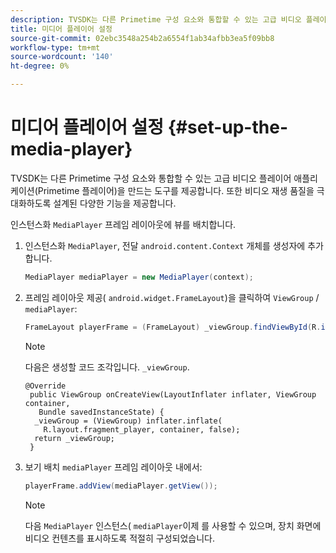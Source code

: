 ```yaml
---
description: TVSDK는 다른 Primetime 구성 요소와 통합할 수 있는 고급 비디오 플레이어 애플리케이션(Primetime 플레이어)을 만드는 도구를 제공합니다. 또한 비디오 재생 품질을 극대화하도록 설계된 다양한 기능을 제공합니다.
title: 미디어 플레이어 설정
source-git-commit: 02ebc3548a254b2a6554f1ab34afbb3ea5f09bb8
workflow-type: tm+mt
source-wordcount: '140'
ht-degree: 0%

---
```


# 미디어 플레이어 설정 {#set-up-the-media-player}

TVSDK는 다른 Primetime 구성 요소와 통합할 수 있는 고급 비디오 플레이어 애플리케이션(Primetime 플레이어)을 만드는 도구를 제공합니다. 또한 비디오 재생 품질을 극대화하도록 설계된 다양한 기능을 제공합니다.

<!--<a id="section_1FE83A68DE624F20B52C0959851F5699"></a>-->

인스턴스화 `MediaPlayer` 프레임 레이아웃에 뷰를 배치합니다.

1. 인스턴스화 `MediaPlayer`, 전달 `android.content.Context` 개체를 생성자에 추가합니다.

   ```java
   MediaPlayer mediaPlayer = new MediaPlayer(context);
   ```

1. 프레임 레이아웃 제공( `android.widget.FrameLayout`)을 클릭하여 `ViewGroup` / `mediaPlayer`:

   ```java
   FrameLayout playerFrame = (FrameLayout) _viewGroup.findViewById(R.id.playerFrame);
   ```

   >[!NOTE]
   >
   >다음은 생성할 코드 조각입니다. `_viewGroup`.

   ```
   @Override 
    public ViewGroup onCreateView(LayoutInflater inflater, ViewGroup container, 
      Bundle savedInstanceState) { 
     _viewGroup = (ViewGroup) inflater.inflate( 
       R.layout.fragment_player, container, false); 
     return _viewGroup; 
    }
   ```

1. 보기 배치 `mediaPlayer` 프레임 레이아웃 내에서:

   ```java
   playerFrame.addView(mediaPlayer.getView());
   ```

   >[!NOTE]
   >
   >다음 `MediaPlayer` 인스턴스( `mediaPlayer`이제 를 사용할 수 있으며, 장치 화면에 비디오 컨텐츠를 표시하도록 적절히 구성되었습니다.
